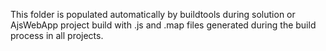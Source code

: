 ﻿This folder is populated automatically by buildtools during solution or AjsWebApp project build 
with .js and .map files generated during the build process in all projects.